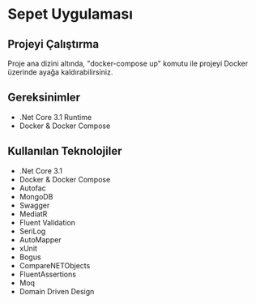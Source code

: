 # Sepet Uygulaması

## Projeyi Çalıştırma

Proje ana dizini altında, "docker-compose up" komutu ile projeyi Docker üzerinde ayağa kaldırabilirsiniz.

## Gereksinimler

- .Net Core 3.1 Runtime
- Docker & Docker Compose

## Kullanılan Teknolojiler

- .Net Core 3.1
- Docker & Docker Compose
- Autofac
- MongoDB
- Swagger
- MediatR
- Fluent Validation
- SeriLog
- AutoMapper
- xUnit
- Bogus
- CompareNETObjects
- FluentAssertions
- Moq
- Domain Driven Design
